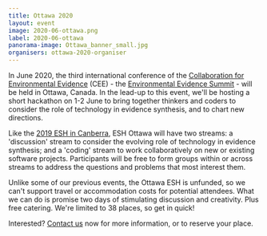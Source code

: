 ```yaml
---
title: Ottawa 2020
layout: event
image: 2020-06-ottawa.png
label: 2020-06-ottawa
panorama-image: Ottawa_banner_small.jpg
organisers: ottawa-2020-organiser
---
```

In June 2020, the third international conference of the <a href="https://www.environmentalevidence.org">Collaboration for Environmental Evidence</a> (CEE) - the <a href="https://environmentalevidencesummit.com">Environmental Evidence Summit</a> - will be held in Ottawa, Canada. In the lead-up to this event, we'll be hosting a short hackathon on 1-2 June to bring together thinkers and coders to consider the role of technology in evidence synthesis, and to chart new directions.

Like the <a href="/events/2019-04-canberra.html">2019 ESH in Canberra</a>, ESH Ottawa will have two streams: a 'discussion' stream to consider the evolving role of technology in evidence synthesis; and a 'coding' stream to work collaboratively on new or existing software projects. Participants will be free to form groups within or across streams to address the questions and problems that most interest them.

Unlike some of our previous events, the Ottawa ESH is unfunded, so we can't support travel or accommodation costs for potential attendees. What we can do is promise two days of stimulating discussion and creativity. Plus free catering. We're limited to 38 places, so get in quick!

Interested? <a href="mailto:eshackathon@gmail.com">Contact us</a> now for more information, or to reserve your place.